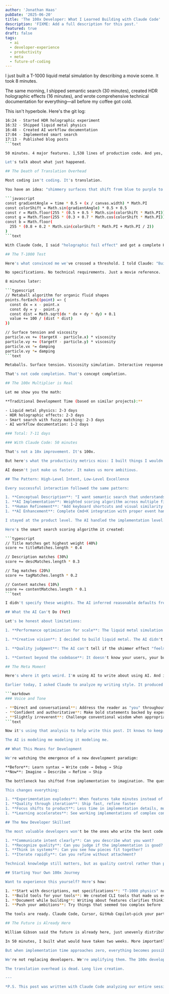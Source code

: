 ```yaml
---
author: 'Jonathan Haas'
pubDate: '2025-06-20'
title: 'The 100x Developer: What I Learned Building with Claude Code'
description: 'FIXME: Add a full description for this post.'
featured: true
draft: false
tags:
  - ai
  - developer-experience
  - productivity
  - meta
  - future-of-coding
---
```


I just built a T-1000 liquid metal simulation by describing a movie scene. It took 8 minutes.

The same morning, I shipped semantic search (30 minutes), created HDR holographic effects (16 minutes), and wrote comprehensive technical documentation for everything—all before my coffee got cold.

This isn't hyperbole. Here's the git log:

````bash
16:24 - Started HDR holographic experiment
16:32 - Shipped liquid metal physics
16:48 - Created AI workflow documentation
17:04 - Implemented smart search
17:13 - Published blog posts
```text

50 minutes. 4 major features. 1,538 lines of production code. And yes, I'm using AI to write this post about using AI.

Let's talk about what just happened.

## The Death of Translation Overhead

Most coding isn't coding. It's translation.

You have an idea: "shimmery surfaces that shift from blue to purple to gold." Then you spend hours translating that into:

```javascript
const gradientAngle = time * 0.5 + (x / canvas.width) * Math.PI
const colorShift = Math.sin(gradientAngle) * 0.5 + 0.5
const r = Math.floor(255 * (0.5 + 0.5 * Math.sin(colorShift * Math.PI)))
const g = Math.floor(255 * (0.3 + 0.7 * Math.cos(colorShift * Math.PI)))
const b = Math.floor(
  255 * (0.8 + 0.2 * Math.sin(colorShift * Math.PI + Math.PI / 2))
)
```text

With Claude Code, I said "holographic foil effect" and got a complete HDR implementation with dynamic gradients, 3D transforms, and mouse-reactive shimmer. No translation. Pure creation.

## The T-1000 Test

Here's what convinced me we've crossed a threshold. I told Claude: "Build T-1000 style liquid metal physics."

No specifications. No technical requirements. Just a movie reference.

8 minutes later:

```typescript
// Metaball algorithm for organic fluid shapes
points.forEach((point) => {
  const dx = x - point.x
  const dy = y - point.y
  const dist = Math.sqrt(dx * dx + dy * dy) + 0.1
  value += 100 / (dist * dist)
})

// Surface tension and viscosity
particle.vx += (targetX - particle.x) * viscosity
particle.vy += (targetY - particle.y) * viscosity
particle.vx *= damping
particle.vy *= damping
```text

Metaballs. Surface tension. Viscosity simulation. Interactive response to mouse movement. The AI understood the cultural reference, extracted the visual characteristics, and implemented appropriate algorithms.

That's not code completion. That's concept completion.

## The 100x Multiplier is Real

Let me show you the math:

**Traditional Development Time (based on similar projects):**

- Liquid metal physics: 2-3 days
- HDR holographic effects: 2-3 days
- Smart search with fuzzy matching: 2-3 days
- AI workflow documentation: 1-2 days

### Total: 7-11 days

### With Claude Code: 50 minutes

That's not a 10x improvement. It's 100x.

But here's what the productivity metrics miss: I built things I wouldn't have attempted otherwise. The liquid metal simulation? Too complex for a side project. Smart search with semantic understanding? Would have used basic string matching instead.

AI doesn't just make us faster. It makes us more ambitious.

## The Pattern: High-Level Intent, Low-Level Excellence

Every successful interaction followed the same pattern:

1. **Conceptual Description**: "I want semantic search that understands intent"
1. **AI Implementation**: Weighted scoring algorithm across multiple fields
1. **Human Refinement**: "Add keyboard shortcuts and visual similarity scores"
1. **AI Enhancement**: Complete Cmd+K integration with proper event handling

I stayed at the product level. The AI handled the implementation level. The result was better than either of us could achieve alone.

Here's the smart search scoring algorithm it created:

```typescript
// Title matches get highest weight (40%)
score += titleMatches.length * 0.4

// Description matches (30%)
score += descMatches.length * 0.3

// Tag matches (20%)
score += tagMatches.length * 0.2

// Content matches (10%)
score += contentMatches.length * 0.1
```text

I didn't specify these weights. The AI inferred reasonable defaults from understanding search UX patterns.

## What the AI Can't Do (Yet)

Let's be honest about limitations:

1. **Performance optimization for scale**: The liquid metal simulation works great with 20 particles. At 200, it would struggle. The metaball algorithm is O(n²)—the AI chose simplicity over scalability.

1. **Creative vision**: I decided to build liquid metal. The AI didn't suggest it. I wanted holographic effects. The AI didn't conceptualize the feature.

1. **Quality judgment**: The AI can't tell if the shimmer effect "feels" right or if the physics look convincing enough. That's still deeply human.

1. **Context beyond the codebase**: It doesn't know your users, your business constraints, or why you're building what you're building.

## The Meta Moment

Here's where it gets weird. I'm using AI to write about using AI. And it's good at it.

Earlier today, I asked Claude to analyze my writing style. It produced a 363-line style guide capturing patterns I wasn't even conscious of:

```markdown
### Voice and Tone

- **Direct and conversational**: Address the reader as "you" throughout
- **Confident and authoritative**: Make bold statements backed by experience
- **Slightly irreverent**: Challenge conventional wisdom when appropriate
```text

Now it's using that analysis to help write this post. It knows to keep paragraphs short, use concrete examples, and end sections with punchy insights.

The AI is modeling me modeling it modeling me.

## What This Means for Development

We're watching the emergence of a new development paradigm:

**Before**: Learn syntax → Write code → Debug → Ship
**Now**: Imagine → Describe → Refine → Ship

The bottleneck has shifted from implementation to imagination. The question isn't "How do I build this?" but "What should I build?"

This changes everything:

1. **Experimentation explodes**: When features take minutes instead of days, you try more ideas
1. **Quality through iteration**: Ship fast, refine faster
1. **Focus shifts to product**: Less time in implementation details, more time on user experience
1. **Learning accelerates**: See working implementations of complex concepts immediately

## The New Developer Skillset

The most valuable developers won't be the ones who write the best code. They'll be the ones who:

1. **Communicate intent clearly**: Can you describe what you want?
1. **Recognize quality**: Can you judge if the implementation is good?
1. **Think in systems**: Can you see how pieces fit together?
1. **Iterate rapidly**: Can you refine without attachment?

Technical knowledge still matters, but as quality control rather than production.

## Starting Your Own 100x Journey

Want to experience this yourself? Here's how:

1. **Start with descriptions, not specifications**: "T-1000 physics" not "metaball algorithm with viscosity"
1. **Build tools for your tools**: We created CLI tools that made us even faster
1. **Document while building**: Writing about features clarifies thinking
1. **Push your ambitions**: Try things that seemed too complex before

The tools are ready. Claude Code, Cursor, GitHub Copilot—pick your partner.

## The Future is Already Here

William Gibson said the future is already here, just unevenly distributed. This morning proved it.

In 50 minutes, I built what would have taken two weeks. More importantly, I built things I wouldn't have attempted at all. The liquid metal effect? Too complex. The semantic search? Too time-consuming. The HDR experiments? Too niche.

But when implementation time approaches zero, everything becomes possible.

We're not replacing developers. We're amplifying them. The 100x developer isn't about typing speed or algorithm knowledge. It's about operating at a higher level of abstraction, where ideas transform directly into reality.

The translation overhead is dead. Long live creation.

---

*P.S. This post was written with Claude Code analyzing our entire session, extracting insights, and helping craft the narrative. It took 12 minutes. The future isn't coming—it's here, writing blog posts about itself.*
````
